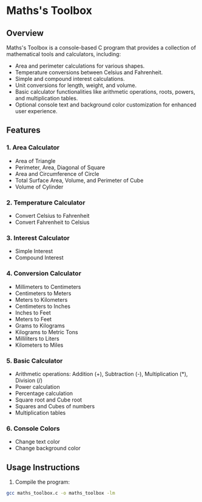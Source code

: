 # Maths's Toolbox

## Overview

Maths's Toolbox is a console-based C program that provides a collection of mathematical tools and calculators, including:

- Area and perimeter calculations for various shapes.
- Temperature conversions between Celsius and Fahrenheit.
- Simple and compound interest calculations.
- Unit conversions for length, weight, and volume.
- Basic calculator functionalities like arithmetic operations, roots, powers, and multiplication tables.
- Optional console text and background color customization for enhanced user experience.

## Features

### 1. Area Calculator
- Area of Triangle
- Perimeter, Area, Diagonal of Square
- Area and Circumference of Circle
- Total Surface Area, Volume, and Perimeter of Cube
- Volume of Cylinder

### 2. Temperature Calculator
- Convert Celsius to Fahrenheit
- Convert Fahrenheit to Celsius

### 3. Interest Calculator
- Simple Interest
- Compound Interest

### 4. Conversion Calculator
- Millimeters to Centimeters
- Centimeters to Meters
- Meters to Kilometers
- Centimeters to Inches
- Inches to Feet
- Meters to Feet
- Grams to Kilograms
- Kilograms to Metric Tons
- Milliliters to Liters
- Kilometers to Miles

### 5. Basic Calculator
- Arithmetic operations: Addition (+), Subtraction (-), Multiplication (*), Division (/)
- Power calculation
- Percentage calculation
- Square root and Cube root
- Squares and Cubes of numbers
- Multiplication tables

### 6. Console Colors
- Change text color
- Change background color

## Usage Instructions

1. Compile the program:

```bash
gcc maths_toolbox.c -o maths_toolbox -lm